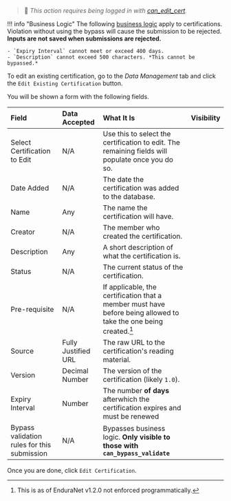 > 🔑 *This action requires being logged in with [can_edit_cert](../guides/permissions.md#basic-permissions).*

!!! info "Business Logic"
    The following [business logic](../guides/business-logic.md) apply to certifications. Violation without using the bypass will cause the submission to be rejected. **Inputs are not saved when submissions are rejected.**
    
    - `Expiry Interval` cannot meet or exceed 400 days.
    - `Description` cannot exceed 500 characters. *This cannot be bypassed.*

To edit an existing certification, go to the *Data Management* tab and click the `Edit Existing Certification` button.

You will be shown a form with the following fields.

| Field | Data Accepted | What It Is | Visibility |
| :--------- | :----------- | :----------- | :----------- |
| Select Certification to Edit | N/A | Use this to select the certification to edit. The remaining fields will populate once you do so. |
| Date Added | N/A | The date the certification was added to the database.  |
| Name | Any | The name the certification will have. |
| Creator | N/A | The member who created the certification. |
| Description | Any | A short description of what the certification is. |
| Status | N/A | The current status of the certification. |
| Pre-requisite | N/A | If applicable, the certification that a member must have before being allowed to take the one being created.[^1] |
| Source | Fully Justified URL | The raw URL to the certification's reading material. |
| Version | Decimal Number | The version of the certification (likely `1.0`). |
| Expiry Interval | Number | The number **of days** afterwhich the certification expires and must be renewed |
| Bypass validation rules for this submission | N/A | Bypasses business logic. **Only visible to those with `can_bypass_validate`** |

Once you are done, click `Edit Certification`. 

[^1]: This is as of EnduraNet v1.2.0 not enforced programmatically.